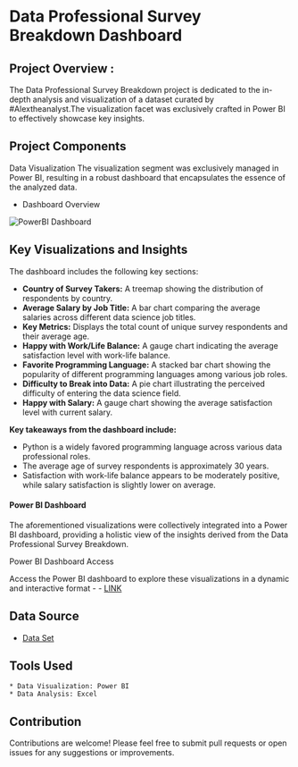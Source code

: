 # Data Professional Survey Breakdown Dashboard

## Project Overview : 

The Data Professional Survey Breakdown project is dedicated to the in-depth analysis and visualization of a dataset curated by #Alextheanalyst.The visualization facet was exclusively crafted in Power BI to effectively showcase key insights.

## Project Components

Data Visualization
The visualization segment was exclusively managed in Power BI, resulting in a robust dashboard that encapsulates the essence of the analyzed data.

- Dashboard Overview

![PowerBI Dashboard](https://github.com/user-attachments/assets/0958a81c-2720-4c4c-be3c-433dbaa6d58c)




## Key Visualizations and Insights

The dashboard includes the following key sections:

* **Country of Survey Takers:** A treemap showing the distribution of respondents by country.
* **Average Salary by Job Title:** A bar chart comparing the average salaries across different data science job titles.
* **Key Metrics:** Displays the total count of unique survey respondents and their average age.
* **Happy with Work/Life Balance:** A gauge chart indicating the average satisfaction level with work-life balance.
* **Favorite Programming Language:** A stacked bar chart showing the popularity of different programming languages among various job roles.
* **Difficulty to Break into Data:** A pie chart illustrating the perceived difficulty of entering the data science field.
* **Happy with Salary:** A gauge chart showing the average satisfaction level with current salary.

**Key takeaways from the dashboard include:** 

* Python is a widely favored programming language across various data professional roles.
* The average age of survey respondents is approximately 30 years.
* Satisfaction with work-life balance appears to be moderately positive, while salary satisfaction is slightly lower on average.

#### Power BI Dashboard
The aforementioned visualizations were collectively integrated into a Power BI dashboard, providing a holistic view of the insights derived from the Data Professional Survey Breakdown.

Power BI Dashboard Access

Access the Power BI dashboard to explore these visualizations in a dynamic and interactive format - - <a href="https://github.com/SandeshReddyGS/Data_Professional_Survey/blob/main/Data%20Professional%20Survey%20Dashboard.pbix">LINK</a>

## Data Source 
- <a href="https://github.com/SandeshReddyGS/Data_Professional_Survey/blob/main/dataprofessionalsurvey.xlsx">Data Set</a>

## Tools Used

    * Data Visualization: Power BI
    * Data Analysis: Excel

## Contribution 
Contributions are welcome! Please feel free to submit pull requests or open issues for any suggestions or improvements.
